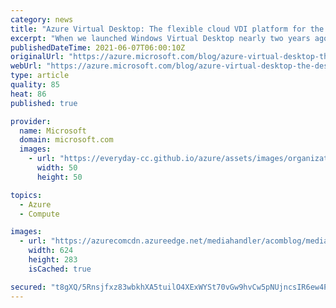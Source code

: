 ```yaml
---
category: news
title: "Azure Virtual Desktop: The flexible cloud VDI platform for the hybrid workplace"
excerpt: "When we launched Windows Virtual Desktop nearly two years ago, no one predicted a global pandemic would force millions of workers to leave the office and work from home. Organizations around the world migrated important apps and data to the cloud to gain business resilience and agility."
publishedDateTime: 2021-06-07T06:00:10Z
originalUrl: "https://azure.microsoft.com/blog/azure-virtual-desktop-the-desktop-and-app-virtualization-platform-for-the-hybrid-workplace/"
webUrl: "https://azure.microsoft.com/blog/azure-virtual-desktop-the-desktop-and-app-virtualization-platform-for-the-hybrid-workplace/"
type: article
quality: 85
heat: 86
published: true

provider:
  name: Microsoft
  domain: microsoft.com
  images:
    - url: "https://everyday-cc.github.io/azure/assets/images/organizations/microsoft.com-50x50.jpg"
      width: 50
      height: 50

topics:
  - Azure
  - Compute

images:
  - url: "https://azurecomcdn.azureedge.net/mediahandler/acomblog/media/Default/blog/1dbc09e5-a156-46b0-a1e8-88ebc3954318.png"
    width: 624
    height: 283
    isCached: true

secured: "t8gXQ/5Rnsjfxz83wbkhXA5tuilO4XExWYSt70vGw9hvCw5pNUjncsIR6ew4PmIIJsE7KENZTXJ+RC9DGslG7mYyRSj656rVI2VmJ1DNwYJRQ+C15uDPv9FT9ZbeNmQUsoj/tvKIiM5hTXE0RUKcpFwqmLGO1UgqTXXBxyj4/9dbD5Snbz3CdY49InLo6cp2MKR0P3fbwCcvdIahkUOgtvOdY39S5Dw0irgWRhtPaz1gexqa/4cQ5x9g+RSsv2y9ZfeztpJvXLcZTX7YOShZLWgjuUqaIODh5f6Yw2FtVayKvtpHw3Fa+aBdpYzUEL44+R6NhTtVtrP5PiRROEQu/tmMKgNdGCyqR38MXnwcNT0=;4TTnoV/DFfkkSuU5PVTg4A=="
---
```


